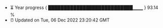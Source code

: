 - ⏳ Year progress { ███████████████████████████▁▁▁ } 93.14 %
- ⏰ Updated on Tue, 06 Dec 2022 23:20:42 GMT

